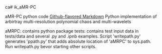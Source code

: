 ca# ik_aMR-PC

aMR-PC python code
[Github-flavored Markdown](https://git.iws.uni-stuttgart.de/ikroeker/ik_amr-pc)
Python implementation of arbirtray multi-resolution polynomial chaos and multi-wavelets

aMRPC: contains python package
tests: contains test input data in tests/data and several .py and .ipnb examples. Script 'writepath.py' generates 'ppath.py' that adds absolute location of
'aMRPC' to sys.path. Run writepath.py bevor starting other scripts.